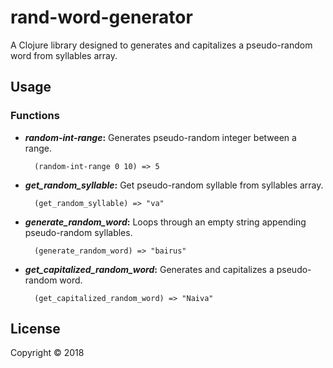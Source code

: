 # rand-word-generator

A Clojure library designed to generates and capitalizes a pseudo-random word from syllables array.

## Usage
### Functions
- ***random-int-range*:** Generates pseudo-random integer between a range.
  ```
    (random-int-range 0 10) => 5
  ```
- ***get_random_syllable*:** Get pseudo-random syllable from syllables array.
  ```
    (get_random_syllable) => "va"
  ```
- ***generate_random_word*:** Loops through an empty string appending pseudo-random syllables.
  ```
    (generate_random_word) => "bairus"
  ```
- ***get_capitalized_random_word*:** Generates and capitalizes a pseudo-random word.
  ```
    (get_capitalized_random_word) => "Naiva"
  ```

## License

Copyright © 2018
